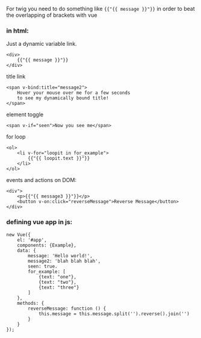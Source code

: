 For twig you need to do something like `{{"{{ message }}"}}` in order to beat the overlapping of brackets with vue

### in html:

Just a dynamic variable link.
```
<div>
    {{"{{ message }}"}}
</div>
```

title link
```
<span v-bind:title="message2">
    Hover your mouse over me for a few seconds
    to see my dynamically bound title!
</span>
```

element toggle
```
<span v-if="seen">Now you see me</span>
```

for loop
```
<ol>
    <li v-for="loopit in for_example">
        {{"{{ loopit.text }}"}}
    </li>
</ol>
```

events and actions on DOM:
```
<div">
    <p>{{"{{ message3 }}"}}</p>
    <button v-on:click="reverseMessage">Reverse Message</button>
</div>
```


### defining vue app in js:

```
new Vue({
    el: '#app',
    components: {Example},
    data: {
        message: 'Hello world!',
        message2: 'blah blah blah',
        seen: true.
        for_example: [
            {text: "one"},
            {text: "two"},
            {text: "three"}
        ]
    },
    methods: {
        reverseMessage: function () {
            this.message = this.message.split('').reverse().join('')
        }
    }
});
```